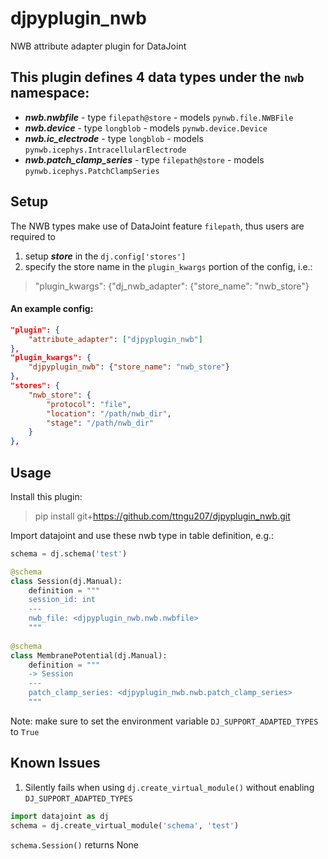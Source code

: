 # djpyplugin_nwb
NWB attribute adapter plugin for DataJoint

## This plugin defines 4 data types under the `nwb` namespace:

+ ***nwb.nwbfile*** - type `filepath@store` - models `pynwb.file.NWBFile`
+ ***nwb.device*** - type `longblob` - models `pynwb.device.Device`
+ ***nwb.ic_electrode*** - type `longblob` - models `pynwb.icephys.IntracellularElectrode`
+ ***nwb.patch_clamp_series*** - type `filepath@store` - models `pynwb.icephys.PatchClampSeries`

## Setup
The NWB types make use of DataJoint feature `filepath`, thus users are required to
1. setup ***store*** in the `dj.config['stores']`
2. specify the store name in the `plugin_kwargs` portion of the config, i.e.:
>"plugin_kwargs": {"dj_nwb_adapter": {"store_name": "nwb_store"}

#### An example config:
```json
"plugin": {
    "attribute_adapter": ["djpyplugin_nwb"]
},
"plugin_kwargs": {
    "djpyplugin_nwb": {"store_name": "nwb_store"}
},
"stores": {
    "nwb_store": {
        "protocol": "file",
        "location": "/path/nwb_dir",
        "stage": "/path/nwb_dir"
    }
},
```

## Usage
Install this plugin:
>pip install git+https://github.com/ttngu207/djpyplugin_nwb.git

Import datajoint and use these nwb type in table definition, e.g.:

```python
schema = dj.schema('test')

@schema
class Session(dj.Manual):
    definition = """
    session_id: int
    ---
    nwb_file: <djpyplugin_nwb.nwb.nwbfile>
    """
    
@schema
class MembranePotential(dj.Manual):
    definition = """
    -> Session
    ---
    patch_clamp_series: <djpyplugin_nwb.nwb.patch_clamp_series>
    """
```

Note: make sure to set the environment variable `DJ_SUPPORT_ADAPTED_TYPES` to `True` 

## Known Issues
1. Silently fails when using `dj.create_virtual_module()` without enabling `DJ_SUPPORT_ADAPTED_TYPES`
```python
import datajoint as dj
schema = dj.create_virtual_module('schema', 'test')
```

`schema.Session()` returns None
